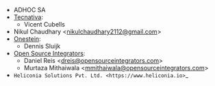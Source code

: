 - ADHOC SA
- [Tecnativa](https://www.tecnativa.com):
  - Vicent Cubells
- Nikul Chaudhary \<<nikulchaudhary2112@gmail.com>\>
- [Onestein](https://www.onestein.nl):
  - Dennis Sluijk
- [Open Source Integrators](https://opensourceintegrators.com):
  - Daniel Reis \<<dreis@opensourceintegrators.com>\>
  - Murtaza Mithaiwala \<<mmithaiwala@opensourceintegrators.com>\>
- `Heliconia Solutions Pvt. Ltd. <https://www.heliconia.io>`_
